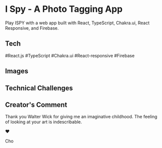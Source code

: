# I Spy - A Photo Tagging App 

Play ISPY with a web app built with React, TypeScript, Chakra.ui, React Responsive, and Firebase. 

## Tech 

#React.js 
#TypeScript
#Chakra.ui 
#React-responsive
#Firebase 

## Images 

## Technical Challenges 

## Creator's Comment 

Thank you Walter Wick for giving me an imaginative childhood. The feeling of looking at your art is indescribable.

:heart: 

Cho

